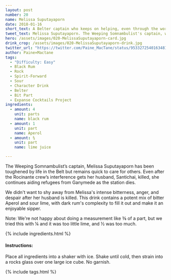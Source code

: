```yaml
---
layout: post
number: 20
name: Melissa Suputayaporn
date: 2018-01-16
short_text: A Belter captain who keeps on helping, even through the worst possible pain and anger.
tweet_text: Melissa Suputayaporn. The Weeping Somnambulist's captain, who continues helping Ganymede refugees even after her husband is shot in front of her.
hero: /assets/images/020-MelissaSuputayaporn-card.jpg
drink_crop: /assets/images/020-MelissaSuputayaporn-drink.jpg
twitter_url: "https://twitter.com/Paine_MacTane/status/953327254016348162"
author: Paine×Mactane
tags: 
  - "Difficulty: Easy"
  - Black Rum
  - Rock
  - Spirit-Forward
  - Sour
  - Character Drink
  - Belter
  - Bit Part
  - Expanse Cocktails Project
ingredients:
  - amount: 4
    unit: parts
    name: black rum
  - amount: 1
    unit: part
    name: Aperol
  - amount: ⅜
    unit: part
    name: lime juice

---
```


The Weeping Somnambulist’s captain, Melissa Suputayaporn has been toughened by life in the Belt but remains quick to care for others. Even after the Rocinante crew’s interference gets her husband, Santichai, killed, she continues aiding refugees from Ganymede as the station dies.

We didn't want to shy away from Melissa's intense bitterness, anger, and despair after her husband is killed. This drink contains a potent mix of bitter Aperol and sour lime, with dark rum's complexity to fill it out and make it an enjoyable sipper. 

Note: We're not happy about doing a measurement like ⅜ of a part, but we tried this with ¼ and it was too little lime, and ½ was too much.

{% include ingredients.html %}

#### Instructions:

Place all ingredients into a shaker with ice. Shake until cold, then strain into a rocks glass over one large ice cube. No garnish.

{% include tags.html %}
